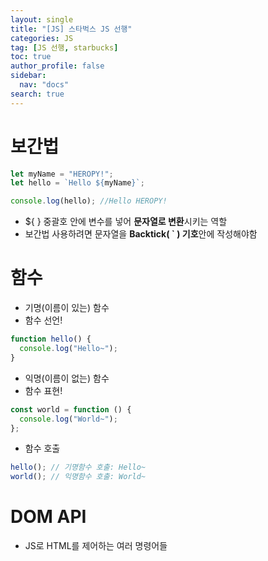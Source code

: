 ```yaml
---
layout: single
title: "[JS] 스타벅스 JS 선행"
categories: JS
tag: [JS 선행, starbucks]
toc: true
author_profile: false
sidebar:
  nav: "docs"
search: true
---
```


# 보간법

```js
let myName = "HEROPY!";
let hello = `Hello ${myName}`;

console.log(hello); //Hello HEROPY!
```

- ${ } 중괄호 안에 변수를 넣어 **문자열로 변환**시키는 역할
- 보간법 사용하려면 문자열을 **Backtick( ` ) 기호**안에 작성해야함

# 함수

- 기명(이름이 있는) 함수
- 함수 선언!

```js
function hello() {
  console.log("Hello~");
}
```

- 익명(이름이 없는) 함수
- 함수 표현!

```js
const world = function () {
  console.log("World~");
};
```

- 함수 호출

```js
hello(); // 기명함수 호출: Hello~
world(); // 익명함수 호출: World~
```

# DOM API

- JS로 HTML를 제어하는 여러 명령어들
